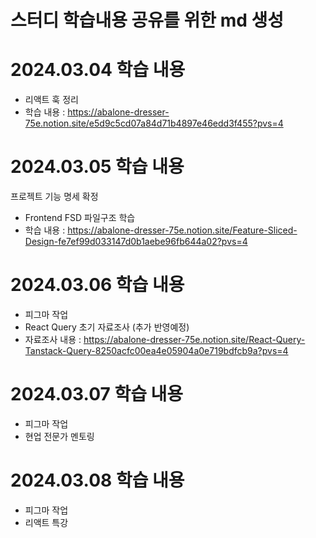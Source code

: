 # 스터디 학습내용 공유를 위한 md 생성 

# 2024.03.04 학습 내용 
- 리액트 훅 정리 
- 학습 내용 : https://abalone-dresser-75e.notion.site/e5d9c5cd07a84d71b4897e46edd3f455?pvs=4

# 2024.03.05 학습 내용
프로젝트 기능 명세 확정

- Frontend FSD 파일구조 학습
- 학습 내용 : https://abalone-dresser-75e.notion.site/Feature-Sliced-Design-fe7ef99d033147d0b1aebe96fb644a02?pvs=4



# 2024.03.06 학습 내용
- 피그마 작업
- React Query 초기 자료조사 (추가 반영예정)
- 자료조사 내용 : https://abalone-dresser-75e.notion.site/React-Query-Tanstack-Query-8250acfc00ea4e05904a0e719bdfcb9a?pvs=4

# 2024.03.07 학습 내용
- 피그마 작업
- 현업 전문가 멘토링

# 2024.03.08 학습 내용
- 피그마 작업
- 리액트 특강
